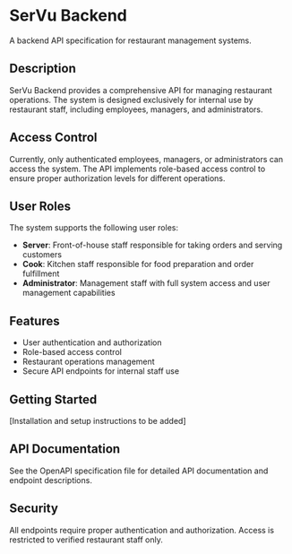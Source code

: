 # SerVu Backend

A backend API specification for restaurant management systems.

## Description

SerVu Backend provides a comprehensive API for managing restaurant operations. The system is designed exclusively for internal use by restaurant staff, including employees, managers, and administrators.

## Access Control

Currently, only authenticated employees, managers, or administrators can access the system. The API implements role-based access control to ensure proper authorization levels for different operations.

## User Roles

The system supports the following user roles:

- **Server**: Front-of-house staff responsible for taking orders and serving customers
- **Cook**: Kitchen staff responsible for food preparation and order fulfillment
- **Administrator**: Management staff with full system access and user management capabilities

## Features

- User authentication and authorization
- Role-based access control
- Restaurant operations management
- Secure API endpoints for internal staff use

## Getting Started

[Installation and setup instructions to be added]

## API Documentation

See the OpenAPI specification file for detailed API documentation and endpoint descriptions.

## Security

All endpoints require proper authentication and authorization. Access is restricted to verified restaurant staff only.